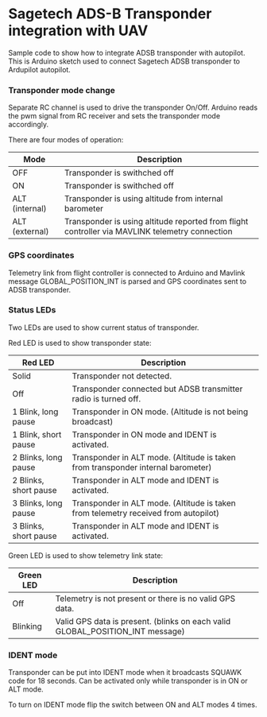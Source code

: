 # Sagetech ADS-B Transponder integration with UAV 

Sample code to show how to integrate ADSB transponder with autopilot.
This is Arduino sketch used to connect Sagetech ADSB transponder to Ardupilot autopilot.

### Transponder mode change
Separate RC channel is used to drive the transponder On/Off.
Arduino reads the pwm signal from RC receiver and sets the transponder mode accordingly. 
  
There are four modes of operation:

| Mode | Description|
| --- | --- |
| OFF | Transponder is swithched off |
| ON | Transponder is swithched off |
| ALT (internal) | Transponder is using altitude from internal barometer |
| ALT (external) | Transponder is using altitude reported from flight controller via MAVLINK telemetry connection |

### GPS coordinates
Telemetry link from flight controller is connected to Arduino and Mavlink message GLOBAL_POSITION_INT is parsed and GPS coordinates sent to ADSB transponder.

### Status LEDs
Two LEDs are used to show current status of transponder.

Red LED is used to show transponder state:

| Red LED | Description |
| --- | --- |
| Solid | Transponder not detected. |
| Off | Transponder connected but ADSB transmitter radio is turned off. |
| 1 Blink, long pause | Transponder in ON mode. (Altitude is not being broadcast)|
| 1 Blink, short pause | Transponder in ON mode and IDENT is activated.|
| 2 Blinks, long pause | Transponder in ALT mode. (Altitude is taken from transponder internal barometer)|
| 2 Blinks, short pause | Transponder in ALT mode and IDENT is activated.|
| 3 Blinks, long pause | Transponder in ALT mode. (Altitude is taken from telemetry received from autopilot)|
| 3 Blinks, short pause | Transponder in ALT mode and IDENT is activated.|

Green LED is used to show telemetry link state:

| Green LED | Description |
| --- | --- |
| Off | Telemetry is not present or there is no valid GPS data.|
| Blinking | Valid GPS data is present. (blinks on each valid GLOBAL_POSITION_INT message)|


### IDENT mode

Transponder can be put into IDENT mode when it broadcasts SQUAWK code for 18 seconds. Can be activated only while transponder is in ON or ALT mode.

To turn on IDENT mode flip the switch between ON and ALT modes 4 times.
